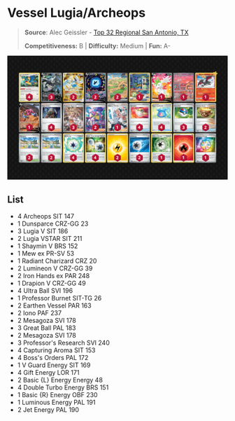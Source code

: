 # Vessel Lugia/Archeops

> **Source**: Alec Geissler - [Top 32 Regional San Antonio, TX](https://limitlesstcg.com/decks/list/9449)
> 
> **Competitiveness:** B | **Difficulty:** Medium | **Fun:** A-

![decklist](../../!Images/Standard/09BST-PAF/Lugia-Archeops%20Vessel.PNG)

## List
* 4 Archeops SIT 147
* 1 Dunsparce CRZ-GG 23
* 3 Lugia V SIT 186
* 2 Lugia VSTAR SIT 211
* 1 Shaymin V BRS 152
* 1 Mew ex PR-SV 53
* 1 Radiant Charizard CRZ 20
* 2 Lumineon V CRZ-GG 39
* 2 Iron Hands ex PAR 248
* 1 Drapion V CRZ-GG 49
* 4 Ultra Ball SVI 196
* 1 Professor Burnet SIT-TG 26
* 2 Earthen Vessel PAR 163
* 2 Iono PAF 237
* 2 Mesagoza SVI 178
* 3 Great Ball PAL 183
* 2 Mesagoza SVI 178
* 3 Professor's Research SVI 240
* 4 Capturing Aroma SIT 153
* 4 Boss's Orders PAL 172
* 1 V Guard Energy SIT 169
* 4 Gift Energy LOR 171
* 2 Basic {L} Energy Energy 48 
* 4 Double Turbo Energy BRS 151
* 1 Basic {R} Energy OBF 230
* 1 Luminous Energy PAL 191
* 2 Jet Energy PAL 190
